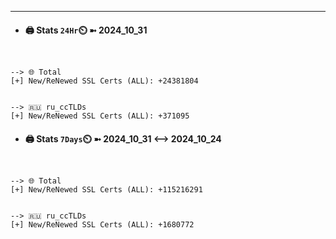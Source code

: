 

---
- #### 🖨️ **Stats** `24Hr`⏲️ ➼ 2024_10_31
```console


--> 🌐 Total
[+] New/ReNewed SSL Certs (ALL): +24381804


--> 🇷🇺 ru_ccTLDs
[+] New/ReNewed SSL Certs (ALL): +371095

```

- #### 🖨️ **Stats** `7Days`⏲️ ➼ 2024_10_31 <--> 2024_10_24
```console


--> 🌐 Total
[+] New/ReNewed SSL Certs (ALL): +115216291


--> 🇷🇺 ru_ccTLDs
[+] New/ReNewed SSL Certs (ALL): +1680772

```

